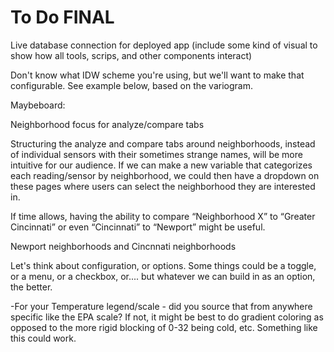 # To Do FINAL

Live database connection for deployed app (include some kind of visual to show how all tools, scrips, and other components interact)

Don't know what IDW scheme you're using, but we'll want to make that configurable. See example below, based on the variogram.










Maybeboard:



Neighborhood focus for analyze/compare tabs

Structuring the analyze and compare tabs around neighborhoods, instead of individual sensors with their sometimes strange names, will be more intuitive for our audience. If we can make a new variable that categorizes each reading/sensor by neighborhood, we could then have a dropdown on these pages where users can select the neighborhood they are interested in.

If time allows, having the ability to compare “Neighborhood X” to “Greater Cincinnati” or even “Cincinnati” to “Newport” might be useful.

Newport neighborhoods and Cincnnati neighborhoods

Let's think about configuration, or options. Some things could be a toggle, or a menu, or a checkbox, or.... but whatever we can build in as an option, the better.

-For your Temperature legend/scale - did you source that from anywhere specific like the EPA scale? If not, it might be best to do gradient coloring as opposed to the more rigid blocking of 0-32 being cold, etc. Something like this could work.
